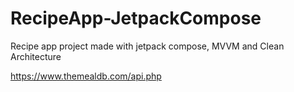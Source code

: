 # RecipeApp-JetpackCompose
Recipe app project made with jetpack compose, MVVM and Clean Architecture


https://www.themealdb.com/api.php
